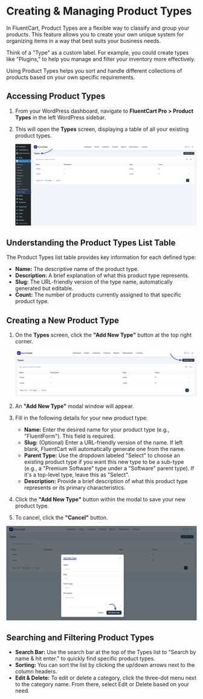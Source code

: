 # Creating & Managing Product Types

In FluentCart, Product Types are a flexible way to classify and group your products. This feature allows you to create your own unique system for organizing items in a way that best suits your business needs.

Think of a "Type" as a custom label. For example, you could create types like "Plugins," to help you manage and filter your inventory more effectively.

Using Product Types helps you sort and handle different collections of products based on your own specific requirements.

## Accessing Product Types

1.  From your WordPress dashboard, navigate to **FluentCart Pro > Product Types** in the left WordPress sidebar.
2.  This will open the **Types** screen, displaying a table of all your existing product types.

    ![Screenshot of Product Types List Page](/guide/public/images/product-types-creation/Creating-Managing-Types/Type-1.png)

## Understanding the Product Types List Table

The Product Types list table provides key information for each defined type:

* **Name:** The descriptive name of the product type.
* **Description:** A brief explanation of what this product type represents.
* **Slug:** The URL-friendly version of the type name, automatically generated but editable.
* **Count:** The number of products currently assigned to that specific product type.

## Creating a New Product Type

1.  On the **Types** screen, click the **"Add New Type"** button at the top right corner.

    ![Screenshot of Add New Type Button](/guide/public/images/product-types-creation/Creating-Managing-Types/Type-2.png) 

2.  An **"Add New Type"** modal window will appear.

    

3.  Fill in the following details for your new product type:
    * **Name:** Enter the desired name for your product type (e.g., "FluentForm"). This field is required.
    * **Slug:** (Optional) Enter a URL-friendly version of the name. If left blank, FluentCart will automatically generate one from the name.
    * **Parent Type:** Use the dropdown labeled "Select" to choose an existing product type if you want this new type to be a sub-type (e.g., a "Premium Software" type under a "Software" parent type). If it's a top-level type, leave this as "Select".
    * **Description:** Provide a brief description of what this product type represents or its primary characteristics.

4.  Click the **"Add New Type"** button within the modal to save your new product type.
5.  To cancel, click the **"Cancel"** button.

![Screenshot of Add New Type Modal](/guide/public/images/product-types-creation/Creating-Managing-Types/Type-3.png)

## Searching and Filtering Product Types

* **Search Bar:** Use the search bar at the top of the Types list to "Search by name & hit enter." to quickly find specific product types.
* **Sorting:** You can sort the list by clicking the up/down arrows next to the column headers. 
* **Edit & Delete:** To edit or delete a category, click the three-dot menu next to the category name. From there, select Edit or Delete based on your need. 
